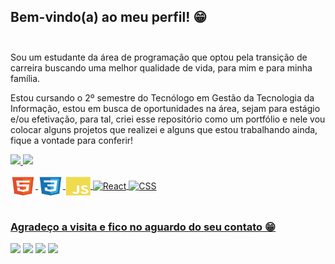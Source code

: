 ## Bem-vindo(a) ao meu perfil! 😁<br><br>

<p>Sou um estudante da área de programação que optou pela transição de carreira buscando uma melhor qualidade de vida, para mim e para minha família.</p>
<p>Estou cursando o 2º semestre do Tecnólogo em Gestão da Tecnologia da Informação, estou em busca de oportunidades na área, sejam para estágio e/ou efetivação, para tal, criei esse repositório como um portfólio e nele vou colocar alguns projetos que realizei e alguns que estou trabalhando ainda, fique a vontade para conferir!</p>

 <div>
   <a href="https://github.com/Khondart">
   <img height="180em" src="https://github-readme-stats.vercel.app/api?username=Khondart&show_icons=true&theme=vue-dark&include_all_commits=true&count_private=true"/>
   <img height="180em" src="https://github-readme-stats.vercel.app/api/top-langs/?username=Khondart&layout=compact&langs_count=6&theme=tokyonight"/>
</div>
    
<div style="display: inline_block"><br>
  <img align="center" alt="HTML" height="30" width="40" src="https://raw.githubusercontent.com/devicons/devicon/master/icons/html5/html5-original.svg">
  <img align="center" alt="CSS" height="30" width="40" src="https://raw.githubusercontent.com/devicons/devicon/master/icons/css3/css3-original.svg">
  <img align="center" alt="Js" height="30" width="40" src="https://raw.githubusercontent.com/devicons/devicon/master/icons/javascript/javascript-plain.svg">
  <img align="center" alt="React" height="30" width="40" src="https://cdn.jsdelivr.net/gh/devicons/devicon@latest/icons/react/react-original.svg">
  <img align="center" alt="CSS" height="30" width="40" src="https://cdn.jsdelivr.net/gh/devicons/devicon@latest/icons/angularjs/angularjs-original.svg">
</div>
 
<br>
 
### Agradeço a visita e fico no aguardo do seu contato 😁
  
<div> 
  <a href="https://www.instagram.com/eder_gabriel_campos/" target="_blank"><img src="https://img.shields.io/badge/-Instagram-%23E4405F?style=for-the-badge&logo=instagram&logoColor=white"></a>
  <a href = "mailto:edergabriel94.2014@gmail.com" target="_blank"><img src="https://img.shields.io/badge/-Gmail-%23333?style=for-the-badge&logo=gmail&logoColor=white"></a>
  <a href="https://www.linkedin.com/in/eder-gabriel-rigueira-campos-9623a0175/" target="_blank"><img src="https://img.shields.io/badge/-LinkedIn-%230077B5?style=for-the-badge&logo=linkedin&logoColor=white" ></a>
 <a href = "https://wa.me/5547988043873?text=" target="_blank"><img src="https://img.shields.io/badge/WhatsApp-25D366?style=for-the-badge&logo=whatsapp&logoColor=white"></a>
</div>
